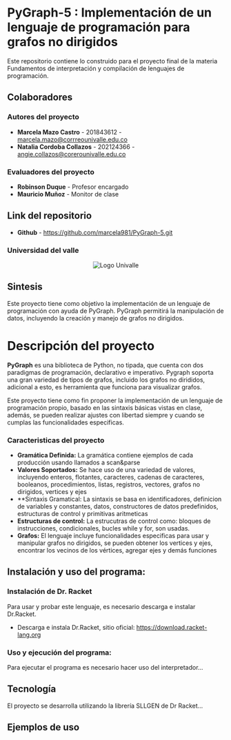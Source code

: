 # PyGraph-5 :  Implementación de un lenguaje de programación para grafos no dirigidos
Este repositorio contiene lo construido para el proyecto final de la materia Fundamentos de interpretación y compilación de lenguajes de programación.

## Colaboradores

### Autores del proyecto
+ **Marcela Mazo Castro** - 201843612 - marcela.mazo@corrreounivalle.edu.co
+ **Natalia Cordoba Collazos** - 202124366 - angie.collazos@corerounivalle.edu.co

### Evaluadores del proyecto
+ **Robinson Duque** - Profesor encargado
+ **Mauricio Muñoz** - Monitor de clase

## Link del repositorio
+ **Github** - https://github.com/marcela981/PyGraph-5.git

### Universidad del valle
<p align="center">
  <img src="https://encrypted-tbn0.gstatic.com/images?q=tbn:ANd9GcR5qyFsU8I_nJx3odwXRFQxYUL8ImQJY5rHx7NWwIPS7pzpPNX2eBkuz90eqH9xHwBhd1g&usqp=CAU" alt="Logo Univalle">
</p>

## Sintesis
Este proyecto tiene como objetivo la implementación de un lenguaje de programación con ayuda de PyGraph. PyGraph permitirá la manipulación de datos, incluyendo la creación y manejo de grafos no dirigidos.


# Descripción del proyecto
**PyGraph** es una biblioteca de Python, no tipada, que cuenta con dos paradigmas de programación, declarativo e imperativo. Pygraph soporta una gran variedad de tipos de grafos, incluido los grafos no dirididos, adicional a esto, es herramienta que funciona para visualizar grafos.

Este proyecto tiene como fin proponer la implementación de un lenguaje de programación propio, basado en las sintaxis básicas vistas en clase, además, se pueden realizar ajustes con libertad siempre y cuando se cumplas las funcionalidades especificas.

### Caracteristicas del proyecto
- **Gramática Definida:** La gramática contiene ejemplos de cada producción usando llamados a scan&parse
- **Valores Soportados:** Se hace uso de una variedad de valores, incluyendo enteros, flotantes, caracteres, cadenas de caracteres, booleanos, procedimientos, listas, registros, vectores, grafos no dirigidos, vertices y ejes
- **Sintaxis Gramatical: La sintaxis se basa en identificadores, definicion de variables y constantes, datos, constructores de datos predefinidos, estructuras de control y primitivas aritmeticas
- **Estructuras de control:** La estrucutras de control como: bloques de instrucciones, condicionales, bucles while y for, son usadas.
- **Grafos:** El lenguaje incluye funcionalidades especificas para usar y manipular grafos no dirigidos, se pueden obtener los vertices y ejes, encontrar los vecinos de los vértices, agregar ejes y demás funciones

## Instalación y uso del programa:

### Instalación de Dr. Racket
Para usar y probar este lenguaje, es necesario descarga e instalar Dr.Racket.
- Descarga e instala Dr.Racket, sitio oficial: https://download.racket-lang.org

### Uso y ejecución del programa:
Para ejecutar el programa es necesario hacer uso del interpretador...

## Tecnología 
El proyecto se desarrolla utilizando la librería SLLGEN de Dr Racket...

## Ejemplos de uso

